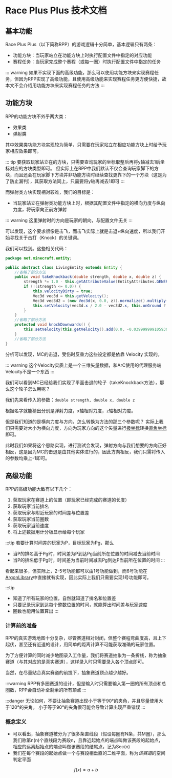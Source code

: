 # Race Plus Plus 技术文档

## 基本功能

Race Plus Plus（以下简称RPP）的游戏逻辑十分简单，基本逻辑只有两条：

* 功能方块：当玩家站立在功能方块上时执行配置文件中指定的对应功能
* 赛程任务：当玩家完成整个赛程（或每一圈）时执行配置文件中指定的任务

::: warning
如果不实现下面的高级功能，那么可以使用功能方块来实现赛程任务，但因为RPP实现了高级功能，且使用高级功能来实现赛程任务更方便快捷，故本文不会介绍用功能方块来实现赛程任务的方法
:::

## 功能方块

RPP的功能方块不外乎两大类：

* 效果类
* 弹射类

其中效果类功能方块实现较为简单，只需要在玩家站立在相应功能方块上时给予玩家相应效果即可。

::: tip
要获取玩家站立在的方块，只需要查询玩家的坐标取整后再将y轴减去1后坐标对应的方块类型即可。
但实际上在RPP中我们默认不仅会查询玩家脚下的方块，而且还会在玩家脚下方块并非功能方块时继续查找更靠下的一个方块（这是为了防止漏判），其获取方法同上，只需要将y轴再减去1即可
:::

而弹射类方块实现相对较难，我们的目标是：
* 当玩家站立在弹射类功能方块上时，根据其配置文件中指定的横向力度与纵向力度，将玩家向正前方弹射

::: warning
这里弹射时的方向是玩家的朝向，与配置文件无关
:::

可以发现，这个要求很像是击飞，而击飞实际上就是击退+纵向速度，所以我们开始寻找关于击打（Knock）的关键词。

我们可以找到。这些相关代码：
```java
package net.minecraft.entity;

public abstract class LivingEntity extends Entity {
    //省略了部分方法
    public void takeKnockback(double strength, double x, double z) {
        strength *= 1.0 - this.getAttributeValue(EntityAttributes.GENERIC_KNOCKBACK_RESISTANCE);
        if (!(strength <= 0.0)) {
            this.velocityDirty = true;
            Vec3d vec3d = this.getVelocity();
            Vec3d vec3d2 = (new Vec3d(x, 0.0, z)).normalize().multiply(strength);
            this.setVelocity(vec3d.x / 2.0 - vec3d2.x, this.onGround ? Math.min(0.4, vec3d.y / 2.0 + strength) : vec3d.y, vec3d.z / 2.0 - vec3d2.z);
        }
    }
    //省略了部分方法
    protected void knockDownwards() {
        this.setVelocity(this.getVelocity().add(0.0, -0.03999999910593033, 0.0));
    }
    //省略了部分方法
}
```
分析可以发现，MC的击退，受伤时反重力这些设定都是依靠 Velocity 实现的。

::: warning
这个Velocity实质上是一个三维矢量数据，和ArC使用的代理服务端Velocity不是一个东西
:::

我们可以看到MC已经给我们实现了平面击退的轮子（takeKnockback方法），那么这个轮子怎么用呢？

我们先来看传入的参数：```double strength, double x, double z```

根据名字就能猜出分别是弹射力度，x轴相对力度，z轴相对力度。

但是我们知道的是横向力度与方向，怎么转换为方法的那三个参数呢？
实际上我们只需要对大小为横向力度，方向为玩家方向的这个矢量进行[极坐标](https://baike.baidu.com/item/%E6%9E%81%E5%9D%90%E6%A0%87/7607962)转换[直角坐标](https://baike.baidu.com/item/%E7%9B%B4%E8%A7%92%E5%9D%90%E6%A0%87/9455590)即可。

此时我们如果将这个思路实现，进行测试会发现，弹射方向与我们想要的方向正好相反，这是因为MC的击退是由其他实体进行的，因此方向相反，我们只需将传入的参数均乘上-1即可。

## 高级功能

RPP的高级功能大致有以下几个：
1. 获取玩家在赛道上的位置（即玩家已经完成的赛道的长度）
2. 获取玩家当前排名
3. 获取玩家与附近玩家的时间差与位置差
4. 获取玩家当前圈数
5. 获取玩家当前速度
6. 将上述数据用计分板显示给每个玩家

:::tip
若要计算时间差的玩家为P，目标玩家为Pg，那么
* 当P的排名高于Pg时，时间差为P到达Pg当前所在位置的时间减去当前时间
* 当P的排名低于Pg时，时间差为当前时间减去Pg到达P当前所在位置的时间
:::

看起来很多，但实际上，2-5号功能都可以由1号功能做到，而6号功能在[ArgonLibrary](/ArgonLibrary-Dev)中直接就有实现，因此实际上我们只需要实现1号功能即可。

:::tip
* 知道了所有玩家的位置，自然就知道了排名和位置差
* 只要记录玩家到达每个整数位置的时间，就能算出时间差与玩家速度
* 圈数也能用位置算出
:::

### 计算前的准备

RPP的真实游戏地图十分复杂，尽管赛道相对封闭，但整个赛程弯曲度高，且上下起伏，甚至还有近道的设计，用简单的距离计算不可能获取准确的玩家位置。

为了方便计算的同时减少地图录入工作量，我们将赛道抽象为一条折线，称为抽象赛道（与其对应的是真实赛道），这样录入时只需要录入各个顶点即可。

当然，在尽量贴合真实赛道的前提下，抽象赛道顶点越少越好。

:::warning
RPP有多圈赛道的设计，但是输入时只需要输入第一圈的所有顶点和总圈数，RPP会自动补全剩余的所有顶点
:::

:::danger
无论如何，不要让抽象赛道出现小于等于90°的夹角，并且尽量使用大于120°的夹角。
小于等于90°的夹角很可能会导致计算出现严重错误
:::

### 概念定义

* 可以看出，抽象赛道被分为了很多条直线段（假设每圈有N条，共M圈），那么我们称第n(n)个直线段为赛段n，且靠近起始点的端点叫做该赛段的起始点，相应的远离起始点的端点叫做该赛段的结尾点，记为Sec(n)
* 我们在每个赛段的起始点做一个与赛段相垂直的二维平面，称为*该赛道*的空间判定平面

$$ f(x) = a+b $$
